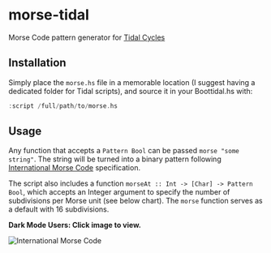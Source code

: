# morse-tidal
Morse Code pattern generator for [Tidal Cycles](https://www.tidalcycles.org/)

## Installation

Simply place the `morse.hs` file in a memorable location (I suggest having a dedicated folder for Tidal scripts), and source it in your Boottidal.hs with:

```haskell
:script /full/path/to/morse.hs
```

## Usage

Any function that accepts a `Pattern Bool` can be passed `morse "some string"`. The string will be turned into a binary pattern following [International Morse Code](https://en.wikipedia.org/wiki/Morse_code) specification.

The script also includes a function `morseAt :: Int -> [Char] -> Pattern Bool`, which accepts an Integer argument to specify the number of subdivisions per Morse unit (see below chart). The `morse` function serves as a default with 16 subdivisions.

**Dark Mode Users: Click image to view.**

![International Morse Code](https://upload.wikimedia.org/wikipedia/commons/b/b5/International_Morse_Code.svg)
